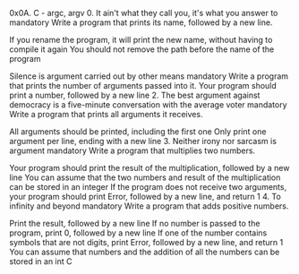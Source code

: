 0x0A. C - argc, argv 0. It ain't what they call you, it's what you answer to mandatory Write a program that prints its name, followed by a new line.

If you rename the program, it will print the new name, without having to compile it again You should not remove the path before the name of the program

Silence is argument carried out by other means mandatory Write a program that prints the number of arguments passed into it.
Your program should print a number, followed by a new line 2. The best argument against democracy is a five-minute conversation with the average voter mandatory Write a program that prints all arguments it receives.

All arguments should be printed, including the first one Only print one argument per line, ending with a new line 3. Neither irony nor sarcasm is argument mandatory Write a program that multiplies two numbers.

Your program should print the result of the multiplication, followed by a new line You can assume that the two numbers and result of the multiplication can be stored in an integer If the program does not receive two arguments, your program should print Error, followed by a new line, and return 1 4. To infinity and beyond mandatory Write a program that adds positive numbers.

Print the result, followed by a new line If no number is passed to the program, print 0, followed by a new line If one of the number contains symbols that are not digits, print Error, followed by a new line, and return 1 You can assume that numbers and the addition of all the numbers can be stored in an int C
